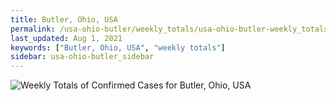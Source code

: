 ```yaml
---
title: Butler, Ohio, USA
permalink: /usa-ohio-butler/weekly_totals/usa-ohio-butler-weekly_totals.html
last_updated: Aug 1, 2021
keywords: ["Butler, Ohio, USA", "weekly totals"]
sidebar: usa-ohio-butler_sidebar
---
```


![Weekly Totals of Confirmed Cases for Butler, Ohio, USA](/covid_tracker/images/graphs/usa-ohio-butler-weekly_totals_graph.png)
